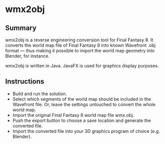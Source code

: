 # wmx2obj

## Summary

wmx2obj is a reverse engineering conversion tool for Final Fantasy 8. It converts the world map file of Final Fantasy 8 into known Wavefront .obj format — thus making it possible to import the world map geometry into Blender, for instance.

wmx2obj is written in Java. JavaFX is used for graphics display purposes.

## Instructions

- Build and run the solution.
- Select which segments of the world map should be included in the Wavefront file. Or, leave the settings untouched to convert the whole world map.
- Import the original Final Fantasy 8 world map file wmx.obj.
- Push the export button to choose a save location and generate the converted file.
- Import the converted file into your 3D graphics program of choice (e.g. Blender).
